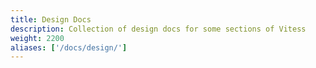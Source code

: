 ```yaml
---
title: Design Docs
description: Collection of design docs for some sections of Vitess
weight: 2200
aliases: ['/docs/design/']
---
```

